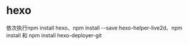 # hexo


依次执行npm install hexo、npm install --save hexo-helper-live2d、npm install 和 npm install hexo-deployer-git
